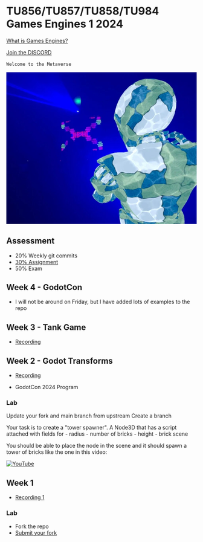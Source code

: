 # TU856/TU857/TU858/TU984 Games Engines 1 2024 

[What is Games Engines?](https://bryanduggan.org/2024/09/05/what-is-games-engines/)

[Join the DISCORD](https://discord.gg/mD35MphU)

```
Welcome to the Metaverse
```

![](holo.jpg)

## Assessment
- 20% Weekly git commits
- [30% Assignment](assignment.md)
- 50% Exam 

## Week 4 - GodotCon
- I will not be around on Friday, but I have added lots of examples to the repo

## Week 3 - Tank Game
- [Recording](https://tudublin-my.sharepoint.com/:v:/g/personal/bryan_duggan_tudublin_ie/EVgdRCS4yuxLpwjuisiN_6kBsGBKl9Ok-9B0O53q8wNSWA?e=uX0Se6&nav=eyJyZWZlcnJhbEluZm8iOnsicmVmZXJyYWxBcHAiOiJTdHJlYW1XZWJBcHAiLCJyZWZlcnJhbFZpZXciOiJTaGFyZURpYWxvZy1MaW5rIiwicmVmZXJyYWxBcHBQbGF0Zm9ybSI6IldlYiIsInJlZmVycmFsTW9kZSI6InZpZXcifX0%3D)

## Week 2 - Godot Transforms
- [Recording](https://tudublin-my.sharepoint.com/:v:/g/personal/bryan_duggan_tudublin_ie/ERYblkFIO5dBvuNzpsJITcMBm9EHO1j4XdIJ59m5A3T7CQ?nav=eyJyZWZlcnJhbEluZm8iOnsicmVmZXJyYWxBcHAiOiJTdHJlYW1XZWJBcHAiLCJyZWZlcnJhbFZpZXciOiJTaGFyZURpYWxvZy1MaW5rIiwicmVmZXJyYWxBcHBQbGF0Zm9ybSI6IldlYiIsInJlZmVycmFsTW9kZSI6InZpZXcifX0%3D&e=UinNs8)

- GodotCon 2024 Program 

### Lab 

Update your fork and main branch from upstream
Create a branch 

Your task is to create a "tower spawner". A Node3D that has a script attached with fields for 
    - radius
    - number of bricks
    - height
    - brick scene

You should be able to place the node in the scene and it should spawn a tower of bricks like the one in this video:

[![YouTube](http://img.youtube.com/vi/zgCDuOoTKU8/0.jpg)](http://www.youtube.com/watch?v=zgCDuOoTKU8)

## Week 1
- [Recording 1](https://tudublin-my.sharepoint.com/:v:/g/personal/bryan_duggan_tudublin_ie/EU96Sb2R--pAjhT7ZrP2tsgBfyypHCHUivWlup4KVw4PNA?nav=eyJyZWZlcnJhbEluZm8iOnsicmVmZXJyYWxBcHAiOiJTdHJlYW1XZWJBcHAiLCJyZWZlcnJhbFZpZXciOiJTaGFyZURpYWxvZy1MaW5rIiwicmVmZXJyYWxBcHBQbGF0Zm9ybSI6IldlYiIsInJlZmVycmFsTW9kZSI6InZpZXcifX0%3D&e=Fb8UQf)

### Lab

- Fork the repo
- [Submit your fork](https://forms.office.com/Pages/ResponsePage.aspx?id=yxdjdkjpX06M7Nq8ji_V2ou3qmFXqEdGlmiD1Myl3gNUQUYzR082WFNZQUNTSlpZUkY3VzE5N0xBNi4u)